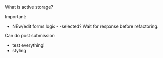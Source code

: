 What is active storage?

Important:

 
- NEw/edit forms logic - -selected?  Wait for response before refactoring. 




Can do post submission:
- test everything!
- styling


